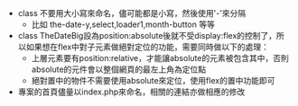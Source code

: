* class 不要用大小寫來命名，儘可能都是小寫，然後使用'-'來分隔
  * 比如 the-date-y,select,loader1,month-button 等等
* class TheDateBig設為position:absolute後就不受display:flex的控制了，所以如果想在flex中對子元素做絕對定位的功能，需要同時做以下的處理：
  * 上層元素要有position:relative，才能讓absolute的元素被包含其中，否則absolute的元件會以整個網頁的最左上角為定位點
  * 絕對置中的物件不需要使用absolute來定位，使用flex的置中功能即可
* 專案的首頁儘量以index.php來命名，相關的連結亦做相應的修改